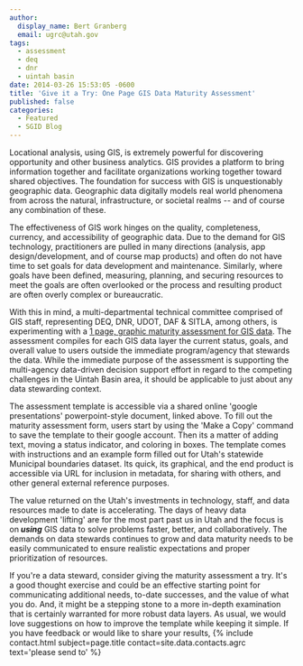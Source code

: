 ```yaml
---
author:
  display_name: Bert Granberg
  email: ugrc@utah.gov
tags:
  - assessment
  - deq
  - dnr
  - uintah basin
date: 2014-03-26 15:53:05 -0600
title: 'Give it a Try: One Page GIS Data Maturity Assessment'
published: false
categories:
  - Featured
  - SGID Blog
---
```

<p>Locational analysis, using GIS, is extremely powerful for discovering opportunity and other business analytics. GIS provides a platform to bring information together and facilitate organizations working together toward shared objectives. The foundation for success with GIS is unquestionably geographic data. Geographic data digitally models real world phenomena from across the natural, infrastructure, or societal realms -- and of course any combination of these. </p>
<p><a href="{% link images/data_maturity.png %}"><img src="{% link images/data_maturity_sm.png %}" alt="" title="data maturity" class="inline-text-left" /></a>The effectiveness of GIS work hinges on the quality, completeness, currency, and accessibility of geographic data. Due to the demand for GIS technology, practitioners are pulled in many directions (analysis, app design/development, and of course map products) and often do not have time to set goals for data development and maintenance. Similarly, where goals have been defined, measuring, planning, and securing resources to meet the goals are often overlooked or the process and resulting product are often overly complex or bureaucratic.</p>
<p>With this in mind, a multi-departmental technical committee comprised of GIS staff, representing DEQ, DNR, UDOT, DAF & SITLA, among others, is experimenting with a <a href="https://docs.google.com/presentation/d/1W-OhtmJAMlCFJbvYCr5mfkZWqFtwdvSsHoqx0quOrBQ/edit?usp=sharing">1 page, graphic maturity assessment for GIS data</a>. The assessment compiles for each GIS data layer the current status, goals, and overall value to users outside the immediate program/agency that stewards the data. While the immediate purpose of the assessment is supporting the multi-agency data-driven decision support effort in regard to the competing challenges in the Uintah Basin area, it should be applicable to just about any data stewarding context.</p>
<p>The assessment template is accessible via a shared online 'google presentations' powerpoint-style document, linked above. To fill out the maturity assessment form, users start by using the 'Make a Copy' command to save the template to their google account. Then its a matter of adding text, moving a status indicator, and coloring in boxes. The template comes with instructions and an example form filled out for Utah's statewide Municipal boundaries dataset. Its quick, its graphical, and the end product is accessible via URL for inclusion in metadata, for sharing with others, and other general external reference purposes.</p>
<p>The value returned on the Utah's investments in technology, staff, and data resources made to date is accelerating. The days of heavy data development 'lifting' are for the most part past us in Utah and the focus is on<strong><em> using</em></strong> GIS data to solve problems faster, better, and collaboratively. The demands on data stewards continues to grow and data maturity needs to be easily communicated to ensure realistic expectations and proper prioritization of resources.</p>
<p>If you're a data steward, consider giving the maturity assessment a try. It's a good thought exercise and could be an effective starting point for communicating additional needs, to-date successes, and the value of what you do. And, it might be a stepping stone to a more in-depth examination that is certainly warranted for more robust data layers. As usual, we would love suggestions on how to improve the template while keeping it simple. If you have feedback or would like to share your results, {% include contact.html subject=page.title contact=site.data.contacts.agrc text='please send to' %}</p>
